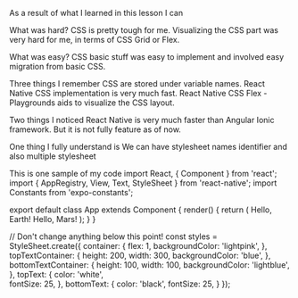 As a result of what I learned in this lesson I can

What was hard?
CSS is pretty tough for me. Visualizing the CSS part was very hard for me, in terms of CSS Grid or Flex.

What was easy?
CSS basic stuff was easy to implement and involved easy migration from basic CSS.

Three things I remember
CSS are stored under variable names.
React Native CSS implementation is very much fast.
React Native CSS Flex - Playgrounds aids to visualize the CSS layout.

Two things I noticed
React Native is very much faster than Angular Ionic framework.
But it is not fully feature as of now.

One thing I fully understand is
We can have stylesheet names identifier and also multiple stylesheet

This is one sample of my code
import React, { Component } from 'react';
import { AppRegistry, View, Text, StyleSheet } from 'react-native';
import Constants from 'expo-constants';

export default class App extends Component {
render() {
return (
<View style= {styles.container}>
<View style= {styles.topTextContainer}>
<Text style= {styles.topText}>
Hello, Earth!
</Text>
</View>
<View style= {styles.bottomTextContainer}>
<Text  style= {styles.bottomText}>
Hello, Mars!
</Text>
</View>
</View>
);
}
}

// Don't change anything below this point!
const styles = StyleSheet.create({
container: {
flex: 1,
backgroundColor: 'lightpink',
},
topTextContainer: {
height: 200,
width: 300,
backgroundColor: 'blue',
},
bottomTextContainer: {
height: 100,
width: 100,
backgroundColor: 'lightblue',
},
topText: {
color: 'white',  
 fontSize: 25,
},
bottomText: {
color: 'black',
fontSize: 25,
}
});
